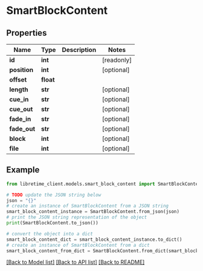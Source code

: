 # SmartBlockContent


## Properties

Name | Type | Description | Notes
------------ | ------------- | ------------- | -------------
**id** | **int** |  | [readonly] 
**position** | **int** |  | [optional] 
**offset** | **float** |  | 
**length** | **str** |  | [optional] 
**cue_in** | **str** |  | [optional] 
**cue_out** | **str** |  | [optional] 
**fade_in** | **str** |  | [optional] 
**fade_out** | **str** |  | [optional] 
**block** | **int** |  | [optional] 
**file** | **int** |  | [optional] 

## Example

```python
from libretime_client.models.smart_block_content import SmartBlockContent

# TODO update the JSON string below
json = "{}"
# create an instance of SmartBlockContent from a JSON string
smart_block_content_instance = SmartBlockContent.from_json(json)
# print the JSON string representation of the object
print(SmartBlockContent.to_json())

# convert the object into a dict
smart_block_content_dict = smart_block_content_instance.to_dict()
# create an instance of SmartBlockContent from a dict
smart_block_content_from_dict = SmartBlockContent.from_dict(smart_block_content_dict)
```
[[Back to Model list]](../README.md#documentation-for-models) [[Back to API list]](../README.md#documentation-for-api-endpoints) [[Back to README]](../README.md)


